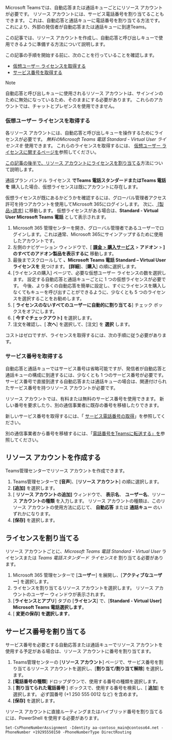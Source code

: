 Microsoft Teamsでは、自動応答または通話キューごとにリソース アカウントが必要です。 リソース アカウントには、サービス電話番号を割り当てることもできます。 これは、自動応答と通話キューに電話番号を割り当てる方法です。これにより、外部の発信者が自動応答または通話キューに到達Teams。

この記事では、リソース アカウントを作成し、自動応答と呼び出しキューで使用できるように準備する方法について説明します。

この記事の手順を開始する前に、次のことを行っていることを確認します。

- [仮想ユーザー ライセンスを取得する](#obtain-virtual-user-licenses)
- [サービス番号を取得する](#obtain-service-numbers)

> [!NOTE]
> 自動応答と呼び出しキューに使用されるリソース アカウントは、サインインのために無効になっているため、そのままにする必要があります。 これらのアカウントでは、チャットとプレゼンスを使用できません。

### <a name="obtain-virtual-user-licenses"></a>仮想ユーザー ライセンスを取得する

各リソース アカウントには、自動応答と呼び出しキューを操作するためにライセンスが必要です。 *無料のMicrosoft Teams 電話 Standard - Virtual User ライセンスを* 使用できます。 これらのライセンスを取得するには、 [仮想ユーザー ライセンスに関するページを](../teams-add-on-licensing/virtual-user.md)参照してください。

[この記事の後半で、リソース アカウントにライセンスを割り当てる](#assign-a-license)方法について説明します。

通話プラン バンドル  ライセンス **でTeams 電話スタンダードまたはTeams 電話を** 購入した場合、仮想ライセンスは既にアカウントに存在します。

仮想ライセンスが既にあるかどうかを確認するには、グローバル管理者アクセス許可を持つアカウントを使用してMicrosoft 365にログインします。 次に、[ [製品>請求]](https://admin.microsoft.com/Adminportal/Home#/subscriptions) に移動します。 仮想ライセンスがある場合は、**Standard - Virtual User Microsoft Teams 電話** として表示されます。

1. Microsoft 365 管理センターを開き、グローバル管理者であるユーザーでログインします。これは通常、Microsoft 365にサインアップするために使用したアカウントです。
2. 左側のナビゲーション ウィンドウで、[ [**課金** > **購入サービス**](https://admin.microsoft.com/Adminportal/Home#/catalog) > **アドオン** > **] のすべてのアドオン製品を表示するに** 移動します。
3. 最後までスクロールして **、Microsoft Teams 電話 Standard – Virtual User ライセンスを** 見つけます。 **[詳細**]、[**購入**] の順に選択します。
4. [ライセンスの購入] ページで、必要な仮想ユーザー ライセンスの数を選択します。 設定する自動応答と通話キューごとに 1 つの仮想ライセンスが必要です。 今後、より多くの自動応答を簡単に設定し、すぐにライセンスを購入しなくてもキューを呼び出すことができるように、少なくとも 5 つのライセンスを選択することをお勧めします。
5. [ **ライセンスのないすべてのユーザーに自動的に割り当てる**] チェック ボックスをオフにします。
6. [ **今すぐチェックアウト]** を選択します。
7. 注文を確認し、[ **次へ**] を選択して、[注文] を **選択** します。

コストはゼロですが、ライセンスを取得するには、次の手順に従う必要があります。

### <a name="obtain-service-numbers"></a>サービス番号を取得する

自動応答と通話キューではサービス番号は省略可能ですが、発信者が自動応答と通話キューの構成に到達するには、少なくとも 1 つのサービス番号が必要です。 サービス番号で直接到達する自動応答または通話キューの場合は、関連付けられたサービス番号を持つリソース アカウントが必要です。

リソース アカウントでは、有料または無料のサービス番号を使用できます。 新しい番号を要求したり、別の通信事業者に既存の番号を移植したりできます。

新しいサービス番号を取得するには、「 [サービス電話番号の取得](../getting-service-phone-numbers.md)」を参照してください。

別の通信事業者から番号を移植するには、「[電話番号をTeamsに転送する」を](../phone-number-calling-plans/transfer-phone-numbers-to-teams.md)参照してください。

## <a name="create-a-resource-account"></a>リソース アカウントを作成する

Teams管理センターでリソース アカウントを作成できます。

1. Teams管理センターで **[音声**]、[**リソース アカウント**] の順に選択します。
2. **[追加]** を選択します。
3. [ **リソース アカウントの追加]** ウィンドウで、 **表示名**、 **ユーザー名**、リソース **アカウントの種類** を入力します。 リソース アカウントの種類は、このリソース アカウントの使用方法に応じて、 **自動応答** または **通話キュー** のいずれかになります。
4. **[保存]** を選択します。

## <a name="assign-a-license"></a>ライセンスを割り当てる

リソース アカウントごとに、*Microsoft Teams 電話 Standard - Virtual User* ライセンスまたは *Teams 電話スタンダード ライセンスを* 割り当てる必要があります。

1. Microsoft 365 管理センターで [**ユーザー**] を展開し、[**アクティブなユーザー**] を選択します。
2. ライセンスを割り当てるリソース アカウントを選択します。 リソース アカウントのユーザー ウィンドウが表示されます。
3. [**ライセンスとアプリ**] タブの [**ライセンス**] で、[**Standard - Virtual User] Microsoft Teams 電話選択します**。
4. [ **変更の保存] を選択します**。

## <a name="assign-a-service-number"></a>サービス番号を割り当てる

サービス番号を必要とする自動応答または通話キューでリソース アカウントを使用する予定がある場合は、リソース アカウントに番号を割り当てます。

1. Teams管理センターの [**リソース アカウント**] ページで、サービス番号を割り当てるリソース アカウントを選択し、[**割り当て/割り当て解除**] を選択します。
2. **[電話番号の種類**] ドロップダウンで、使用する番号の種類を選択します。
3. [ **割り当てられた電話番号** ] ボックスで、使用する番号を検索し、[ **追加**] を選択します。 必ず国番号 (+1 250 555 0012 など) を含めます。
4. **[保存]** を選択します。

リソース アカウントに直接ルーティングまたはハイブリッド番号を割り当てるには、PowerShell を使用する必要があります。

`Set-CsPhoneNumberAssignment -Identity aa-contoso_main@contoso64.net -PhoneNumber +19295550150 -PhoneNumberType DirectRouting`
